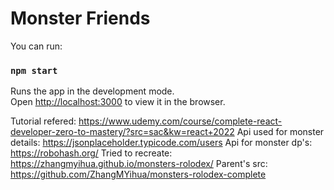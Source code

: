 # Monster Friends

You can run:

### `npm start`

Runs the app in the development mode.\
Open [http://localhost:3000](http://localhost:3000) to view it in the browser.

Tutorial refered: https://www.udemy.com/course/complete-react-developer-zero-to-mastery/?src=sac&kw=react+2022
Api used for monster details: https://jsonplaceholder.typicode.com/users
Api for monster dp's: https://robohash.org/
Tried to recreate: https://zhangmyihua.github.io/monsters-rolodex/
Parent's src: https://github.com/ZhangMYihua/monsters-rolodex-complete

